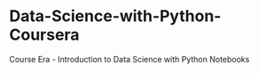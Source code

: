 # Data-Science-with-Python-Coursera
Course Era - Introduction to Data Science with Python Notebooks
